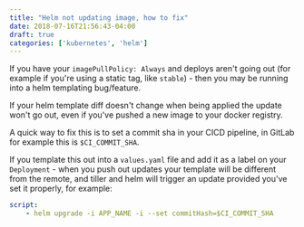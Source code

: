 ```yaml
---
title: "Helm not updating image, how to fix"
date: 2018-07-16T21:56:43-04:00
draft: true
categories: ['kubernetes', 'helm']
---
```


If you have your `imagePullPolicy: Always` and deploys aren't going out (for example if you're using a static tag, like `stable`) - then you may be running into a helm templating bug/feature.

If your helm template diff doesn't change when being applied the update won't go out, even if you've pushed a new image to your docker registry.

A quick way to fix this is to set a commit sha in your CICD pipeline, in GitLab for example this is `$CI_COMMIT_SHA`.

If you template this out into a `values.yaml` file and add it as a label on your `Deployment` - when you push out updates your template will be different from the remote, and tiller and helm will trigger an update provided you've set it properly, for example:

``` yaml
script:
    - helm upgrade -i APP_NAME -i --set commitHash=$CI_COMMIT_SHA
```
